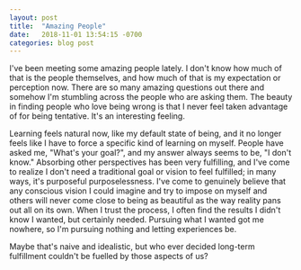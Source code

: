 ```yaml
---
layout: post
title:  "Amazing People"
date:   2018-11-01 13:54:15 -0700
categories: blog post
---
```

I've been meeting some amazing people lately. I don't know how much of that is the people themselves, and how much of that is my expectation or perception now. There are so many amazing questions out there and somehow I'm stumbling across the people who are asking them. The beauty in finding people who love being wrong is that I never feel taken advantage of for being tentative. It's an interesting feeling. 

Learning feels natural now, like my default state of being, and it no longer feels like I have to force a specific kind of learning on myself. People have asked me, "What's your goal?", and my answer always seems to be, "I don't know." Absorbing other perspectives has been very fulfilling, and I've come to realize I don't need a traditional goal or vision to feel fulfilled; in many ways, it's purposeful purposelessness. I've come to genuinely believe that any conscious vision I could imagine and try to impose on myself and others will never come close to being as beautiful as the way reality pans out all on its own. When I trust the process, I often find the results I didn't know I wanted, but certainly needed. Pursuing what I wanted got me nowhere, so I'm pursuing nothing and letting experiences be. 

Maybe that's naive and idealistic, but who ever decided long-term fulfillment couldn't be fuelled by those aspects of us?